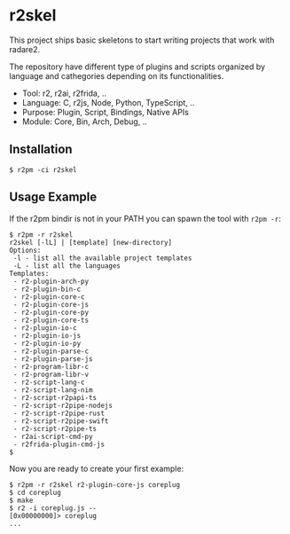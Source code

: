 # r2skel

This project ships basic skeletons to start writing projects that work with radare2.

The repository have different type of plugins and scripts organized by language and cathegories depending on its functionalities.

* Tool: r2, r2ai, r2frida, ..
* Language: C, r2js, Node, Python, TypeScript, ..
* Purpose: Plugin, Script, Bindings, Native APIs
* Module: Core, Bin, Arch, Debug, ..

## Installation

```console
$ r2pm -ci r2skel
```

## Usage Example

If the r2pm bindir is not in your PATH you can spawn the tool with `r2pm -r`:

```console
$ r2pm -r r2skel
r2skel [-lL] | [template] [new-directory]
Options:
 -l - list all the available project templates
 -L - list all the languages
Templates:
 - r2-plugin-arch-py
 - r2-plugin-bin-c
 - r2-plugin-core-c
 - r2-plugin-core-js
 - r2-plugin-core-py
 - r2-plugin-core-ts
 - r2-plugin-io-c
 - r2-plugin-io-js
 - r2-plugin-io-py
 - r2-plugin-parse-c
 - r2-plugin-parse-js
 - r2-program-libr-c
 - r2-program-libr-v
 - r2-script-lang-c
 - r2-script-lang-nim
 - r2-script-r2papi-ts
 - r2-script-r2pipe-nodejs
 - r2-script-r2pipe-rust
 - r2-script-r2pipe-swift
 - r2-script-r2pipe-ts
 - r2ai-script-cmd-py
 - r2frida-plugin-cmd-js
$
```

Now you are ready to create your first example:

```console
$ r2pm -r r2skel r2-plugin-core-js coreplug
$ cd coreplug
$ make
$ r2 -i coreplug.js --
[0x00000000]> coreplug
...
```
